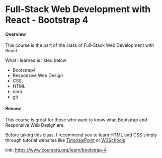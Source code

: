 # Full-Stack Web Development with React - Bootstrap 4

#### Overview

This course is the part of the class of Full-Stack Web Development with React 

What I learned is listed below

* Bootstrap4
* Responsive Web Design
* CSS
* HTML
* npm
* git

#### Review

This course is great for those who want to know what Bootstrap and Responsive Web Design are.

Before taking this class, I recommend you to learn HTML and CSS simply through tutorial websites like [TutorialsPoint](https://www.tutorialspoint.com/html/index.htm)
or [W3Schools](https://www.w3schools.com/html/)

link: https://www.coursera.org/learn/bootstrap-4